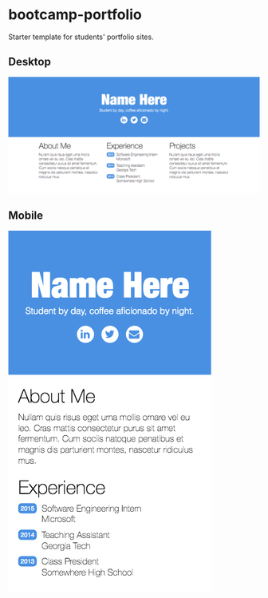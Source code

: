 # bootcamp-portfolio

Starter template for students' portfolio sites.

## Desktop
![Desktop version](/readme/desktop-preview.png?raw=true)

## Mobile
![Mobile version](/readme/mobile-preview.png?raw=true)
